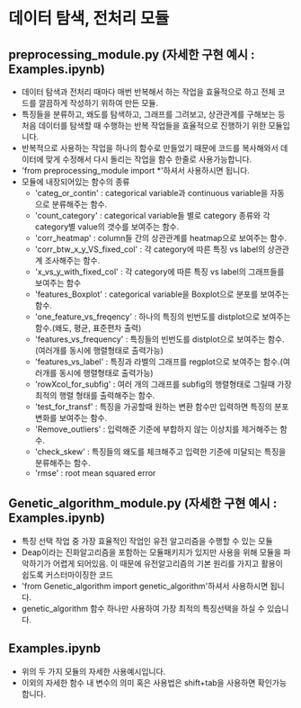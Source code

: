 # 데이터 탐색, 전처리 모듈

## preprocessing_module.py (자세한 구현 예시 : Examples.ipynb)
  - 데이터 탐색과 전처리 때마다 매번 반복해서 하는 작업을 효율적으로 하고 전체 코드를 깔끔하게 작성하기 위하여 만든 모듈.
  - 특징들을 분류하고, 왜도를 탐색하고, 그래프를 그려보고, 상관관계를 구해보는 등 처음 데이터를 탐색할 때 수행하는 반복 작업들을 효율적으로 진행하기 위한 모듈입니다.
  - 반복적으로 사용하는 작업을 하나의 함수로 만들었기 때문에 코드를 복사해와서 데이터에 맞게 수정해서 다시 돌리는 작업을 함수 한줄로 사용가능합니다.
  - 'from preprocessing_module import *'하셔서 사용하시면 됩니다.
  - 모듈에 내장되어있는 함수의 종류
    - 'categ_or_contin' : categorical variable과 continuous variable을 자동으로 분류해주는 함수.
    - 'count_category' : categorical variable들 별로 category 종류와 각 category별 value의 갯수를 보여주는 함수.
    - 'corr_heatmap' : column들 간의 상관관계를 heatmap으로 보여주는 함수.
    - 'corr_btw_x_y_VS_fixed_col' : 각 category에 따른 특징 vs label의 상관관계 조사해주는 함수.
    - 'x_vs_y_with_fixed_col' : 각 category에 따른 특징 vs label의 그래프들를 보여주는 함수
    - 'features_Boxplot' : categorical variable을 Boxplot으로 분포를 보여주는 함수.
    - 'one_feature_vs_freqency' : 하나의 특징의 빈번도를 distplot으로 보여주는 함수.(왜도, 평균, 표준편차 출력)
    - 'features_vs_frequency' : 특징들의 빈번도를 distplot으로 보여주는 함수.(여러개를 동시에 행렬형태로 출력가능) 
    - 'features_vs_label' : 특징과 라벨의 그래프를 regplot으로 보여주는 함수.(여러개를 동시에 행렬형태로 출력가능)
    - 'rowXcol_for_subfig' : 여러 개의 그래프를 subfig의 행렬형태로 그릴때 가장 최적의 행렬 형태를 출력해주는 함수.    
    - 'test_for_transf' : 특징을 가공할때 원하는 변환 함수만 입력하면 특징의 분포변화를 보여주는 함수.
    - 'Remove_outliers' : 입력해준 기준에 부합하지 않는 이상치를 제거해주는 함수.
    - 'check_skew' : 특징들의 왜도를 체크해주고 입력한 기준에 미달되는 특징을 분류해주는 함수.
    - 'rmse' : root mean squared error

## Genetic_algorithm_module.py (자세한 구현 예시 : Examples.ipynb)
  - 특징 선택 작업 중 가장 효율적인 작업인 유전 알고리즘을 수행할 수 있는 모듈
  - Deap이라는 진화알고리즘을 포함하는 모듈패키지가 있지만 사용을 위해 모듈을 파악하기가 어렵게 되어있음. 이 때문에 유전알고리즘의 기본 원리를 가지고 활용이 쉽도록 커스터마이징한 코드
  - 'from Genetic_algorithm import genetic_algorithm'하셔서 사용하시면 됩니다.
  - genetic_algorithm 함수 하나만 사용하여 가장 최적의 특징선택을 하실 수 있습니다.
  
## Examples.ipynb
  - 위의 두 가지 모듈의 자세한 사용예시입니다.
  - 이외의 자세한 함수 내 변수의 의미 혹은 사용법은 shift+tab을 사용하면 확인가능합니다.
